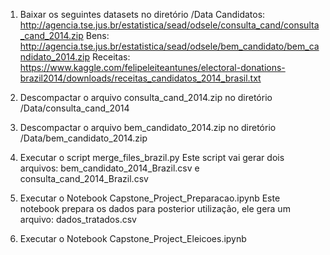 1) Baixar os seguintes datasets no diretório /Data
	Candidatos: http://agencia.tse.jus.br/estatistica/sead/odsele/consulta_cand/consulta_cand_2014.zip
	Bens: http://agencia.tse.jus.br/estatistica/sead/odsele/bem_candidato/bem_candidato_2014.zip
	Receitas: https://www.kaggle.com/felipeleiteantunes/electoral-donations-brazil2014/downloads/receitas_candidatos_2014_brasil.txt

2) Descompactar o arquivo consulta_cand_2014.zip no diretório /Data/consulta_cand_2014

3) Descompactar o arquivo bem_candidato_2014.zip no diretório /Data/bem_candidato_2014.zip

4) Executar o script merge_files_brazil.py
	Este script vai gerar dois arquivos: bem_candidato_2014_Brazil.csv e consulta_cand_2014_Brazil.csv

5) Executar o Notebook Capstone_Project_Preparacao.ipynb
	Este notebook prepara os dados para posterior utilização, ele gera um arquivo: dados_tratados.csv

6) Executar o Notebook Capstone_Project_Eleicoes.ipynb
